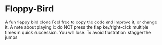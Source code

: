 # Floppy-Bird
A fun flappy bird clone
Feel free to copy the code and improve it, or change it.
A note about playing it: do NOT press the flap key/right-click multiple times in quick succession.
You will lose. To avoid frustration, stagger the jumps.
